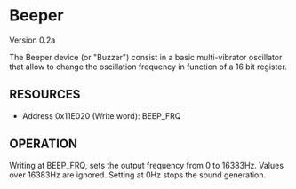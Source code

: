 Beeper
================================
Version 0.2a

The Beeper device (or "Buzzer") consist in a basic multi-vibrator oscillator that allow to change the oscillation frequency in function of a 16 bit register.

RESOURCES
---------

- Address 0x11E020 (Write word): BEEP_FRQ


OPERATION
---------

Writing at BEEP_FRQ, sets the output frequency from 0 to 16383Hz. Values over
16383Hz are ignored. Setting at 0Hz stops the sound generation.

